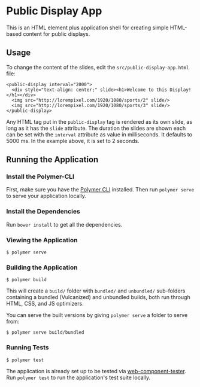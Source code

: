 # Public Display App

This is an HTML element plus application shell for creating simple HTML-based content for public displays.

## Usage

To change the content of the slides, edit the `src/public-display-app.html` file:
```
<public-display interval="2000">
  <div style="text-align: center;" slide><h1>Welcome to this Display!</h1></div>
  <img src="http://lorempixel.com/1920/1080/sports/2" slide/>
  <img src="http://lorempixel.com/1920/1080/sports/3" slide/>
</public-display>
```
Any HTML tag put in the `public-display` tag is rendered as its own slide, as long as it has the `slide` attribute.
The duration the slides are shown each can be set with the `interval` attribute as value in milliseconds.
It defaults to 5000 ms.
In the example above, it is set to 2 seconds.

## Running the Application

### Install the Polymer-CLI

First, make sure you have the [Polymer CLI](https://www.npmjs.com/package/polymer-cli) installed. Then run `polymer serve` to serve your application locally.

### Install the Dependencies

Run `bower install` to get all the dependencies.

### Viewing the Application

```
$ polymer serve
```

### Building the Application

```
$ polymer build
```

This will create a `build/` folder with `bundled/` and `unbundled/` sub-folders
containing a bundled (Vulcanized) and unbundled builds, both run through HTML,
CSS, and JS optimizers.

You can serve the built versions by giving `polymer serve` a folder to serve
from:

```
$ polymer serve build/bundled
```

### Running Tests

```
$ polymer test
```

The application is already set up to be tested via [web-component-tester](https://github.com/Polymer/web-component-tester). Run `polymer test` to run the application's test suite locally.
